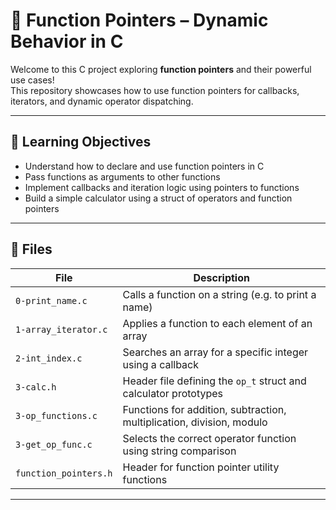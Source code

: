 # 🧩 Function Pointers – Dynamic Behavior in C

Welcome to this C project exploring **function pointers** and their powerful use cases!  
This repository showcases how to use function pointers for callbacks, iterators, and dynamic operator dispatching.

---

## 📌 Learning Objectives

- Understand how to declare and use function pointers in C
- Pass functions as arguments to other functions
- Implement callbacks and iteration logic using pointers to functions
- Build a simple calculator using a struct of operators and function pointers

---

## 📁 Files

| File                | Description |
|---------------------|-------------|
| `0-print_name.c`     | Calls a function on a string (e.g. to print a name) |
| `1-array_iterator.c` | Applies a function to each element of an array |
| `2-int_index.c`      | Searches an array for a specific integer using a callback |
| `3-calc.h`           | Header file defining the `op_t` struct and calculator prototypes |
| `3-op_functions.c`   | Functions for addition, subtraction, multiplication, division, modulo |
| `3-get_op_func.c`    | Selects the correct operator function using string comparison |
| `function_pointers.h`| Header for function pointer utility functions |

---
